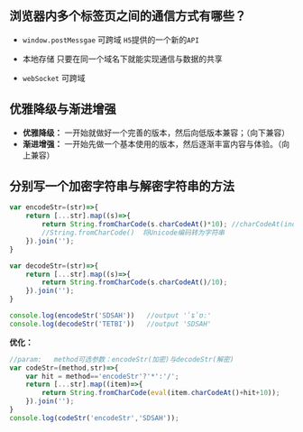 ## 浏览器内多个标签页之间的通信方式有哪些？

- `window.postMessgae`    可跨域   `H5`提供的一个新的`API`

- 本地存储    只要在同一个域名下就能实现通信与数据的共享
- `webSocket`   可跨域

## 优雅降级与渐进增强

- **优雅降级：** 一开始就做好一个完善的版本，然后向低版本兼容；（向下兼容）
- **渐进增强：** 一开始先做一个基本使用的版本，然后逐渐丰富内容与体验。（向上兼容）

## 分别写一个加密字符串与解密字符串的方法

```javascript
var encodeStr=(str)=>{
    return [...str].map((s)=>{
        return String.fromCharCode(s.charCodeAt()*10); //charCodeAt(index)将字符串转为Unicode编码，有一点觉得奇怪，许多教程上说index是必选参数，而实际上不填好像这里也没啥问题。
        //String.fromCharCode()  将Unicode编码转为字符串
    }).join('');
}

var decodeStr=(str)=>{
    return [...str].map((s)=>{
        return String.fromCharCode(s.charCodeAt()/10);
    }).join('');
}

console.log(encodeStr('SDSAH'))   //output '̾ʨ̾ʊː'
console.log(decodeStr('TETBI'))   //output 'SDSAH'
```
**优化：**
```javascript
//param:   method可选参数：encodeStr(加密)与decodeStr(解密)
var codeStr=(method,str)=>{
    var hit = method=='encodeStr'?'*':'/';
    return [...str].map((item)=>{
        return String.fromCharCode(eval(item.charCodeAt()+hit+10));
    }).join('');
}
console.log(codeStr('encodeStr','SDSAH'));
```
